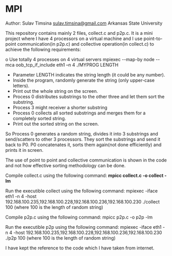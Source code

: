 # MPI
Author: Sulav Timsina
        sulav.timsina@gmail.com
        Arkansas State University
        
This repository contains mainly 2 files, collect.c and p2p.c.
It is a mini project where I have 4 processors on a virtual machine and I use point-to-point communication(in p2p.c) and collective operation(in collect.c) to achieve the following requirements:

o	Use totally 4 processes on 4 virtual servers
mpiexec --map-by node --mca oob_tcp_if_include eth1 –n 4 ./MYPROG LENGTH
-	Parameter LENGTH indicates the string length (it could be any number).
-	Inside the program, randomly generate the string (only upper-case letters).
-	Print out the whole string on the screen.
-	Process 0 distributes substrings to the other three and let them sort the substring.
-	Process 3 might receiver a shorter substring
-	Process 0 collects all sorted substrings and merges them for a completely sorted string.
-	Print out the sorted string on the screen.

So Process 0 generates a random string, divides it into 3 substrings and send/scatters to other 3 processors. They sort the substrings and send it back to P0. P0 concatenates it, sorts them again(not done efficiently) and prints it in screen.

The use of point to point and collective communication is shown in the code and not how effective sorting methodology can be done.

Compile collect.c using the following command:
<b>mpicc collect.c -o collect -lm</b>

Run the executible collect using the following command:
mpiexec -iface eth1 -n 4 -host 192.168.100.235,192.168.100.228,192.168.100.236,192.168.100.230 ./collect 100
(where 100 is the length of random string)

Compile p2p.c using the following command:
mpicc p2p.c -o p2p -lm

Run the executible p2p using the following command:
mpiexec -iface eth1 -n 4 -host 192.168.100.235,192.168.100.228,192.168.100.236,192.168.100.230 ./p2p 100
(where 100 is the length of random string)

I have kept the reference to the code which I have taken from internet.
